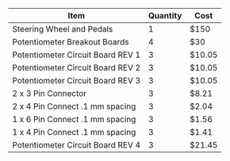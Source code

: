 | Item | Quantity | Cost |
|----------|----------|----------|
| Steering Wheel and Pedals   | 1   | $150   |
|Potentiometer Breakout Boards| 4 | $30 |
|Potentiometer Circuit Board REV 1| 3 | $10.05|
|Potentiometer Circuit Board REV 2| 3 | $10.05|
|Potentiometer Circuit Board REV 3| 3 | $10.05|
|2 x 3 Pin Connector | 3 | $8.21 |
|2 x 4 Pin Connect .1 mm spacing | 3 | $2.04|
|1 x 6 Pin Connect .1 mm spacing | 3 | $1.56|
|1 x 4 Pin Connect .1 mm spacing | 3 | $1.41|
|Potentiometer Circuit Board REV 4| 3 | $21.45|
